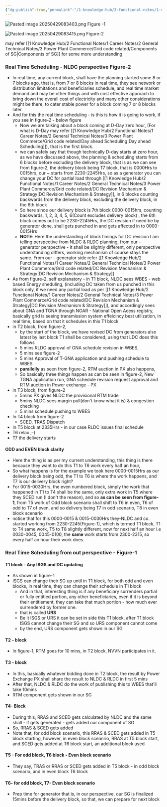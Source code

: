 ```yaml
---
{"dg-publish":true,"permalink":"/1-knowledge-hub/2-functional-notes/1-career-notes/2-general-technical-notes/3-power-plant-commerce/grid-code-related/real-time-scheduling/","noteIcon":""}
---
```


![Pasted image 20250429083403.png](/img/user/Obsidian%20Functional%20Stuff/z-All%20pdfs,%20Images%20&%20Small%20Excalidraws/Pasted%20image%2020250429083403.png)
Figure -1



![Pasted image 20250429083415.png](/img/user/Obsidian%20Functional%20Stuff/z-All%20pdfs,%20Images%20&%20Small%20Excalidraws/Pasted%20image%2020250429083415.png) 
Figure-2


may refer [[1 Knowledge Hub/2 Functional Notes/1 Career Notes/2 General Technical Notes/3 Power Plant Commerce/Grid code related/Components of SG\|Components of SG]] for some more understanding
### Real Time Scheduling - NLDC perspective Figure-2
- In real time, any current block, shall have the planning started some 8 or 7 blocks ago, that is, from 7 or 8 blocks in real time, they see network or distribution limitations and beneficiaries schedule, and real time market demand and may be other things and with cost effective approach to bring down the overall cost of electricity and many other considerations might be there, to cater stable power for a block coming 7 or 8 blocks later.
- And for this the real time scheduling - is this is how it is going to work, if you see in figure-2 - below figure
	- Now we are talking about a block coming at D-Day zero hour, (For what is D-Day may refer [[1 Knowledge Hub/2 Functional Notes/1 Career Notes/2 General Technical Notes/3 Power Plant Commerce/Grid code related/Day ahead Scheduling\|Day ahead Scheduling]]), that is the first block.
	- we can safely say that though technically D-day starts at zero hour, as we have discussed above, the planning & scheduling starts from 6 blocks before excluding the delivery block, that is as we can see from figure-2, the delivery block being T7 block, that is 0000Hrs to 0015hrs, our ~ starts from 2230-2245Hrs, so as a generator you can change your DC for partial load through [[1 Knowledge Hub/2 Functional Notes/1 Career Notes/2 General Technical Notes/3 Power Plant Commerce/Grid code related/DC Revision Mechanism & Strategy\|DC Revision Mechanism & Strategy]], in 6 blocks counting backwards from the delivery block, excluding the delivery block, in the 6th block
	- So here since our delivery block is 7th block 0000-0015hrs, counting backwards, 1, 2, 3, 4, 5, 6(Count excludes delivery block) , the 6th block comes out to be 2230-2245Hrs, the DC revision if need be by generator done, shall gets punched in and gets affected in to 0000-0015Hrs
	- **NOTE**: Here the understanding of block timings for DC revision I am telling perspective from NLDC & RLDC planning, from our - generator perspective - it shall be slightly different, only perspective understanding differs, working mechanism of course stays the same. From our - generator side refer [[1 Knowledge Hub/2 Functional Notes/1 Career Notes/2 General Technical Notes/3 Power Plant Commerce/Grid code related/DC Revision Mechanism & Strategy\|DC Revision Mechanism & Strategy]]
- As from figure-2, self explanatory - in T1 block, NLDC sees WBES - web based Energy sheduling, (including DC taken from us punched in this block only, if we need any partial load as per [[1 Knowledge Hub/2 Functional Notes/1 Career Notes/2 General Technical Notes/3 Power Plant Commerce/Grid code related/DC Revision Mechanism & Strategy\|DC Revision Mechanism & Strategy]]), and accordingly sees about GNA and TGNA through NOAR - National Open Acess registry, basically grid is seeing transmission system effeicincy best utilization, in real time, based on that it schedules in this T1 block
- in T2 block, from figure-2,
	- by the start of the block, we have revised DC from generators also latest by last block T1 shall be considered, using that LDC does this follows
	- 5 mins RLDC approval of GNA schedule revision in WBES, 
	- 5 mins see figure-2
	- 5 mins Approval of T-GNA application and pushing schedule to WBES
	- **parallelly** as seen from figure-2, RTM auction in PX  also happens, 
	- So basically three things happen as can be seen in figure-2, New TGNA application run, GNA schedule revision request approval and RTM auction in Power exchange - PX
- in T3 block, from figure-2
	- 5mins PX gives NLDC the provisional RTM trade
	- 5mins NLDC sees margin pull(don't know what it is) & congestion checking
	- 5 mins schedule pushing to WBES
- In T4 block from figure-2
	- SCED, TRAS Dispatch
- In T5 block at 2335Hrs - in our case RLDC issues final schedule
- T6 relax ;-)
- T7 the delivery starts
#### ODD and EVEN block clarity
- Here the thing is as per my current understanding, this thing is there because they want to do this T1 to T6 work every half an hour, 
- So what happens is for the example we took here 0000-0015Hrs as our delivery block being odd, the T1 to T6 is where the work happens, and T7 is our delivery block right?
- For 0015-0030Hrs, the even numbered block, simply the work that happened in T1 to T4 shall be the same, only extra work in T5 where they SCED run (I don't the reason), and so **as can be seen from figure-1**, from T5 work of Odd block scenario shall shift to T6 in even, T6 of odd to T7 of even, and so delivery being T7 in odd scenario, T8 in even block scenario
- notice that for this 0000-0015 & 0015-0030Hrs they-NLDC and co. started working from 2230-2245(Figure-1), which is termed T1 block, T1 to T4 same work, T5 to T8 slightly different, now for next half an hour i.e 0030-0045, 0045-0100, the **same** work starts from 2300-2315, so every half an hour their work does.
### Real Time Scheduling from out perspective - Figure-1
#### T1 block - Any ISGS and DC updating
- As shown in figure-1
- ISGS can change their SG up until in T1 block, for both odd and even blocks, in real time, they can change their schedule in T1 block
	- And in that, interesting thing is if any beneficiary surrenders partial or fully entitled portion, any other beneficiaries, even if it is beyond their entitlement, they can take that much portion - how much ever surrendered by former one.
	- that is called **URS** 
	- Be it ISGS or URS it can be set in side this T1 block, after T1 block ISGS cannot change their SG and so URS component cannot come
	- by the end, URS component gets shown in our SG 
#### T2 - block
- In figure-1, RTM goes for 10 mins, in T2 block, NVVN participates in it.
#### T3 - block
- In this, basically whatever bidding done in T2 block, the result by Power Exchange PX shall share the result to NLDC & RLDC in first 5 mins
- After that, NLDC & RLDC do the work of publishing this to WBES that'll take 10mins
- RTM component gets shown in our SG
#### T4- Block
-  During this, RRAS and SCED gets calculated by NLDC and the same shall - if gets generated - gets added our component of SG
- So, RRAS & SCED gets added
- Note that, for odd block scenario, this RRAS & SCED gets added in T5 block starting, however, in even block sceanrio, RRAS at T5 block start, and SCED gets added at T6 block start, an additional block used 
#### T5 - For odd block,  T6 block - Even block scenario
- They say, TRAS or RRAS or SCED gets added in T5 block - in odd block scenario, and in even block T6 block
#### T6- for odd block, T7- Even block scenario
- Prep time for generator that is, in our perspective, our SG is finalized 15mins before the delivery block, so that, we can prepare for next block
 